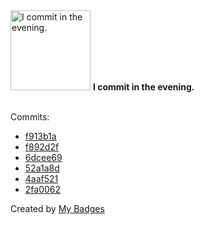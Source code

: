 <img src="https://my-badges.github.io/my-badges/evening-commits.png" alt="I commit in the evening." title="I commit in the evening." width="128">
<strong>I commit in the evening.</strong>
<br><br>

Commits:

- <a href="https://github.com/p0dalirius/FindGPPPasswords/commit/f913b1acf7d0b3ddbbb89ea80b9ebf84c751a9e3">f913b1a</a>
- <a href="https://github.com/p0dalirius/goopts/commit/f892d2fc82c31e519024351c20d720a01c8eedee">f892d2f</a>
- <a href="https://github.com/p0dalirius/goopts/commit/6dcee6991aabc1a08f807a14a3f54e90a1d54dc2">6dcee69</a>
- <a href="https://github.com/p0dalirius/winacl/commit/52a1a8d0c340ea5cf63d5628a05a9593a9dac200">52a1a8d</a>
- <a href="https://github.com/p0dalirius/winacl/commit/4aaf521bb2f80c4885ec852a1bb2f030f9e73e2a">4aaf521</a>
- <a href="https://github.com/p0dalirius/winacl/commit/2fa0062cd2d081750ef89296fe043d95a8d84b09">2fa0062</a>


Created by <a href="https://github.com/my-badges/my-badges">My Badges</a>